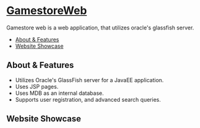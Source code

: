 [GamestoreWeb](https://github.com/TheLuciferX/GamestoreWeb)
===============
Gamestore web is a web application, that utilizes oracle's glassfish server.
* [About & Features](#about--features)
* [Website Showcase](#website-showcase)

## About & Features
* Utilizes Oracle's GlassFish server for a JavaEE application.
* Uses JSP pages.
* Uses MDB as an internal database.
* Supports user registration, and advanced search queries.

## Website Showcase